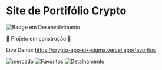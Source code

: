 # Site de Portifólio Crypto

![Badge em Desenvolvimento](http://img.shields.io/static/v1?label=STATUS&message=EM%20DESENVOLVIMENTO&color=GREEN&style=for-the-badge)

:construction: Projeto em construção :construction:

Live Demo: https://crypto-app-six-sigma.vercel.app/favoritos


![mercado](https://user-images.githubusercontent.com/110861595/225618808-24da01d4-b31b-44c5-b305-a124eb249583.PNG)
![Favoritos](https://user-images.githubusercontent.com/110861595/225618824-a5592e64-97d9-4bf4-9415-ddefc46a5d0e.PNG)
![Detalhamento](https://user-images.githubusercontent.com/110861595/225618838-0decaa54-3885-4c5f-b3fc-9cbd3535d47f.PNG)
